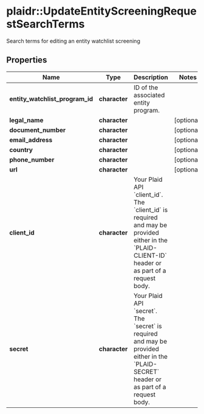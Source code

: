 # plaidr::UpdateEntityScreeningRequestSearchTerms

Search terms for editing an entity watchlist screening

## Properties
Name | Type | Description | Notes
------------ | ------------- | ------------- | -------------
**entity_watchlist_program_id** | **character** | ID of the associated entity program. | 
**legal_name** | **character** |  | [optional] 
**document_number** | **character** |  | [optional] 
**email_address** | **character** |  | [optional] 
**country** | **character** |  | [optional] 
**phone_number** | **character** |  | [optional] 
**url** | **character** |  | [optional] 
**client_id** | **character** | Your Plaid API &#x60;client_id&#x60;. The &#x60;client_id&#x60; is required and may be provided either in the &#x60;PLAID-CLIENT-ID&#x60; header or as part of a request body. | 
**secret** | **character** | Your Plaid API &#x60;secret&#x60;. The &#x60;secret&#x60; is required and may be provided either in the &#x60;PLAID-SECRET&#x60; header or as part of a request body. | 



